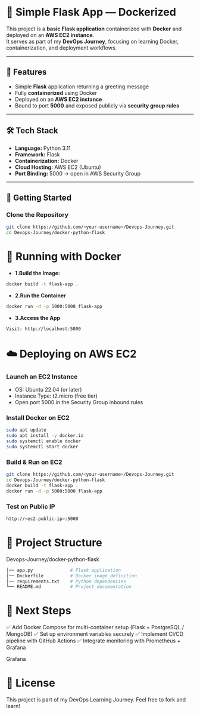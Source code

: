 # 🐳 Simple Flask App — Dockerized

This project is a **basic Flask application** containerized with **Docker** and deployed on an **AWS EC2 instance**.  
It serves as part of my **DevOps Journey**, focusing on learning Docker, containerization, and deployment workflows.

---

## **📌 Features**
- Simple **Flask** application returning a greeting message
- Fully **containerized** using Docker
- Deployed on an **AWS EC2 instance**
- Bound to port **5000** and exposed publicly via **security group rules**

---

## **🛠 Tech Stack**
- **Language:** Python 3.11
- **Framework:** Flask
- **Containerization:** Docker
- **Cloud Hosting:** AWS EC2 (Ubuntu)
- **Port Binding:** 5000 → open in AWS Security Group

---

## **🚀 Getting Started**

### **Clone the Repository**
```bash
git clone https://github.com/<your-username>/Devops-Journey.git
cd Devops-Journey/docker-python-flask
```

# 🐳 Running with Docker
- **1.Build the Image:**
```bash
docker build -t flask-app .
```

- **2.Run the Container**
```bash
docker run -d -p 5000:5000 flask-app
```

- **3.Access the App**
```bash
Visit: http://localhost:5000
```

# ☁️ Deploying on AWS EC2

### Launch an EC2 Instance

 - OS: Ubuntu 22.04 (or later)
 - Instance Type: t2.micro (free tier)
 - Open port 5000 in the Security Group inbound rules

### Install Docker on EC2
```bash
sudo apt update
sudo apt install -y docker.io
sudo systemctl enable docker
sudo systemctl start docker
```

### Build & Run on EC2
```bash
git clone https://github.com/<your-username>/Devops-Journey.git
cd Devops-Journey/docker-python-flask
docker build -t flask-app .
docker run -d -p 5000:5000 flask-app
```

### Test on Public IP
```bash
http://<ec2-public-ip>:5000
```

# 🧰 Project Structure

Devops-Journey/docker-python-flask
```bash
│── app.py              # Flask application
│── Dockerfile          # Docker image definition
│── requirements.txt    # Python dependencies
└── README.md           # Project documentation
```

# 📌 Next Steps

✅ Add Docker Compose for multi-container setup (Flask + PostgreSQL / MongoDB)
✅ Set up environment variables securely
✅ Implement CI/CD pipeline with GitHub Actions
✅ Integrate monitoring with Prometheus + Grafana

Grafana

# 📜 License

This project is part of my DevOps Learning Journey. Feel free to fork and learn!


